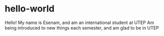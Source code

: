 # hello-world
Hello!
My name is Esenam, and am an international student at UTEP
Am being introduced to new things each semester, and am glad to be in UTEP
